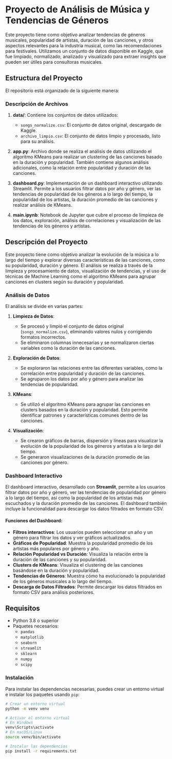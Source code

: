# Proyecto de Análisis de Música y Tendencias de Géneros

Este proyecto tiene como objetivo analizar tendencias de géneros musicales, popularidad de artistas, duración de las canciones, y otros aspectos relevantes para la industria musical, como las recomendaciones para festivales. Utilizamos un conjunto de datos disponible en Kaggle, que fue limpiado, normalizado, analizado y visualizado para extraer insights que pueden ser útiles para consultoras musicales.

## Estructura del Proyecto

El repositorio está organizado de la siguiente manera:


### Descripción de Archivos

1. **data/**: Contiene los conjuntos de datos utilizados:
   - `songs_normalize.csv`: El conjunto de datos original, descargado de Kaggle.
   - `archivo_limpio.csv`: El conjunto de datos limpio y procesado, listo para su análisis.

2. **app.py**: Archivo donde se realiza el análisis de datos utilizando el algoritmo KMeans para realizar un clustering de las canciones basado en la duración y popularidad. También contiene algunos análisis adicionales, como la relación entre popularidad y duración de las canciones.

3. **dashboard.py**: Implementación de un dashboard interactivo utilizando Streamlit. Permite a los usuarios filtrar datos por año y género, ver las tendencias de popularidad de los géneros a lo largo del tiempo, la popularidad de los artistas, la duración promedio de las canciones y realizar análisis de KMeans.

4. **main.ipynb**: Notebook de Jupyter que cubre el proceso de limpieza de los datos, exploración, análisis de correlaciones y visualización de las tendencias de los géneros y artistas.

## Descripción del Proyecto

Este proyecto tiene como objetivo analizar la evolución de la música a lo largo del tiempo y explorar diversas características de las canciones, como su popularidad, duración y género. El análisis se realiza a través de la limpieza y procesamiento de datos, visualización de tendencias, y el uso de técnicas de Machine Learning como el algoritmo KMeans para agrupar canciones en clusters según su duración y popularidad.

### Análisis de Datos

El análisis se divide en varias partes:

1. **Limpieza de Datos**:
   - Se procesó y limpió el conjunto de datos original (`songs_normalize.csv`), eliminando valores nulos y corrigiendo formatos incorrectos.
   - Se eliminaron columnas innecesarias y se normalizaron ciertas variables como la duración de las canciones.

2. **Exploración de Datos**:
   - Se exploraron las relaciones entre las diferentes variables, como la correlación entre popularidad y duración de las canciones.
   - Se agruparon los datos por año y género para analizar las tendencias de popularidad.

3. **KMeans**:
   - Se utilizó el algoritmo KMeans para agrupar las canciones en clusters basados en la duración y popularidad. Esto permite identificar patrones y características comunes dentro de las canciones.

4. **Visualización**:
   - Se crearon gráficos de barras, dispersión y líneas para visualizar la evolución de la popularidad de los géneros y artistas a lo largo del tiempo.
   - Se generaron visualizaciones de la duración promedio de las canciones por género.

### Dashboard Interactivo

El dashboard interactivo, desarrollado con **Streamlit**, permite a los usuarios filtrar datos por año y género, ver las tendencias de popularidad por género a lo largo del tiempo, así como la popularidad de los artistas más escuchados y la duración promedio de las canciones. El dashboard también incluye la funcionalidad para descargar los datos filtrados en formato CSV.

#### Funciones del Dashboard:

- **Filtros interactivos**: Los usuarios pueden seleccionar un año y un género para filtrar los datos y ver gráficos actualizados.
- **Gráficos de Popularidad**: Muestra la popularidad promedio de los artistas más populares por género y año.
- **Relación Popularidad vs Duración**: Visualiza la relación entre la duración de las canciones y su popularidad.
- **Clusters de KMeans**: Visualiza el clustering de las canciones basándose en la duración y popularidad.
- **Tendencias de Géneros**: Muestra cómo ha evolucionado la popularidad de los géneros musicales a lo largo del tiempo.
- **Descarga de Datos Filtrados**: Permite descargar los datos filtrados en formato CSV para análisis posteriores.

## Requisitos

- Python 3.8 o superior
- Paquetes necesarios:
  - `pandas`
  - `matplotlib`
  - `seaborn`
  - `streamlit`
  - `sklearn`
  - `numpy`
  - `scipy`

### Instalación

Para instalar las dependencias necesarias, puedes crear un entorno virtual e instalar los paquetes usando `pip`:

```bash
# Crear un entorno virtual
python -m venv venv

# Activar el entorno virtual
# En Windows
venv\Scripts\activate
# En macOS/Linux
source venv/bin/activate

# Instalar las dependencias
pip install -r requirements.txt
